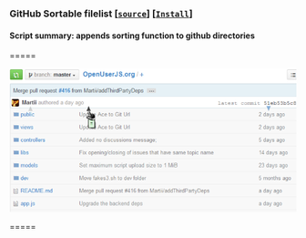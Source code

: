 ### **GitHub Sortable filelist** **[[`source`]](../src/GitHub_Sortable_filelist.user.js)** **[[`Install`]](/../../raw/master/src/GitHub_Sortable_filelist.user.js  "You must have GreaseMonkey installed")**

#### **Script summary:** appends sorting function to github directories

=====

![screenshot](../res/gitoujs.png "filelist sorted by date")

=====


